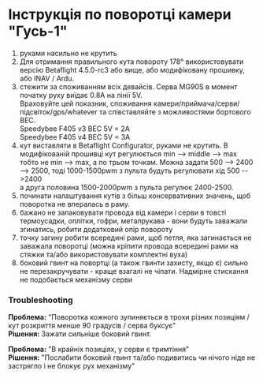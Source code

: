 # Інструкція по поворотці камери "Гусь-1"
1. руками насильно не крутить
2. Для отримання правильного кута повороту 178° використовувати версію Betaflight 4.5.0-rc3 або вище, або модифіковану прошивку, або INAV / Ardu.
3. стежити за споживанням всіх девайсів. Серва MG90S в момент початку руху виїдає 0.8A на лінії 5V.  
Враховуйте цей показник, споживання камери/приймача/серви/підсвіток/gps/whatever та співставляйте з можливостями бортового BEC.  
Speedybee F405 v3 BEC 5V = 2A  
Speedybee F405 v4 BEC 5V = 3A  
4. кут виставляти в Betaflight Configurator, руками не крутить.
В модифікованій прошивці кут регулюється min --> middle --> max  
тобто не min --> max, а по трьом точкам. Можна задати 500 --> 2400 --> 2500, тоді 1000-1500pwm з пульта будуть регулювати хід 500 -->2400  
а друга половина 1500-2000pwm з пульта регулює 2400-2500.
5. починати налаштування кутів з більш консервативних значень, щоб поворотка не впералась в раму.
6. бажано не запаковувати провода від камери і серви в товсті термоусадки, оплітки, гофри, металрукава - вони будуть заважали згинатись, робити додатковий опір повороту
7. точку загину робити всередині рами, щоб петля, яка загинається не заважала поворотці (можна кріпити провода всередині рами на стяжки та/або використовувати комплектні вуха)
8. боковий гвинт на повортці (а також гвинти захисту, якщо є) сильно не перезакручувати - краще взагалі не чіпати. Надмірне стискання не подобається механізму серви

### Troubleshooting
**Проблема:** "Поворотка кожного зупиняється в трохи різних позиціям / кут розкриття менше 90 градусів / серва буксує"  
**Рішення:** Зажати сильніше боковий гвинт.

**Проблема:** "В крайніх позиціях, у серви є тримтіння"  
**Рішення:** "Послабити боковий гвинт та/або подивитись чи нічого ніде не застрягло і не блокує рух механізму"